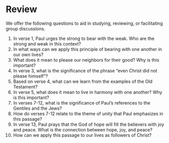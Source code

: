 # Review

We offer the following questions to aid in studying, reviewing, or facilitating group discussions.

1. In verse 1, Paul urges the strong to bear with the weak. Who are the strong and weak in this context? 
2. In what ways can we apply this principle of bearing with one another in our own lives? 
3. What does it mean to please our neighbors for their good? Why is this important? 
4. In verse 3, what is the significance of the phrase “even Christ did not please himself”? 
5. Based on verse 4, what can we learn from the examples of the Old Testament? 
6. In verse 5, what does it mean to live in harmony with one another? Why is this important? 
7. In verses 7-12, what is the significance of Paul’s references to the Gentiles and the Jews? 
8. How do verses 7-12 relate to the theme of unity that Paul emphasizes in this passage? 
9. In verse 13, Paul prays that the God of hope will fill the believers with joy and peace. What is the connection between hope, joy, and peace? 
10. How can we apply this passage to our lives as followers of Christ? 

